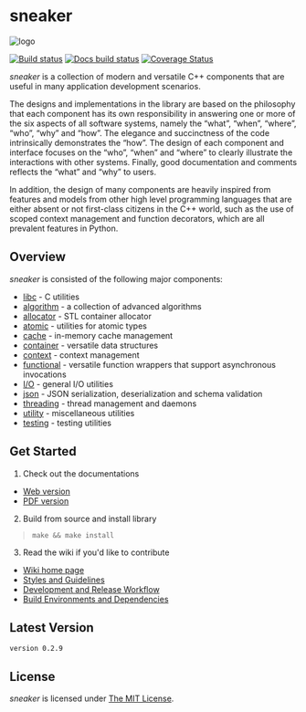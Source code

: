 sneaker
=======

![logo](https://raw.github.com/yanzhengli/sneaker/dev/resources/logo_128x128.png)

[![Build status](https://api.travis-ci.org/yanzhengli/sneaker.png)](https://travis-ci.org/yanzhengli/sneaker)
[![Docs build status](https://readthedocs.org/projects/sneaker/badge/?version=latest)](https://readthedocs.org/projects/sneaker/)
[![Coverage Status](https://coveralls.io/repos/github/yanzhengli/sneaker/badge.svg?branch=dev)](https://coveralls.io/github/yanzhengli/sneaker?branch=dev)


_sneaker_ is a collection of modern and versatile C++ components that are useful
in many application development scenarios.

The designs and implementations in the library are based on the philosophy that
each component has its own responsibility in answering one or more of the six
aspects of all software systems, namely the “what”, “when”, “where”, “who”,
“why” and “how”. The elegance and succinctness of the code intrinsically
demonstrates the “how”. The design of each component and interface focuses on
the “who”, “when” and “where” to clearly illustrate the interactions with
other systems. Finally, good documentation and comments reflects the “what”
and “why” to users.

In addition, the design of many components are heavily inspired from features
and models from other high level programming languages that are either absent or
not first-class citizens in the C++ world, such as the use of scoped context
management and function decorators, which are all prevalent features in Python.


## Overview

_sneaker_ is consisted of the following major components:

* [libc](https://github.com/yanzhengli/sneaker/tree/dev/include/libc) - C utilities
* [algorithm](https://github.com/yanzhengli/sneaker/tree/dev/include/algorithm) - a collection of advanced algorithms
* [allocator](https://github.com/yanzhengli/sneaker/tree/dev/include/allocator) - STL container allocator
* [atomic](https://github.com/yanzhengli/sneaker/tree/dev/include/atomic) - utilities for atomic types
* [cache](https://github.com/yanzhengli/sneaker/tree/dev/include/cache) - in-memory cache management
* [container](https://github.com/yanzhengli/sneaker/tree/dev/include/container) - versatile data structures
* [context](https://github.com/yanzhengli/sneaker/tree/dev/include/context) - context management
* [functional](https://github.com/yanzhengli/sneaker/tree/dev/include/functional) - versatile function wrappers that support asynchronous invocations
* [I/O](https://github.com/yanzhengli/sneaker/tree/dev/include/io) - general I/O utilities
* [json](https://github.com/yanzhengli/sneaker/tree/dev/include/json) - JSON serialization, deserialization and schema validation
* [threading](https://github.com/yanzhengli/sneaker/tree/dev/include/threading) - thread management and daemons
* [utility](https://github.com/yanzhengli/sneaker/tree/dev/include/utility) - miscellaneous utilities
* [testing](https://github.com/yanzhengli/sneaker/tree/dev/include/testing) - testing utilities


## Get Started

1. Check out the documentations
  * [Web version](https://sneaker.readthedocs.org/en/latest/)
  * [PDF version](https://media.readthedocs.org/pdf/sneaker/latest/sneaker.pdf)

2. Build from source and install library
> `make && make install`

3. Read the wiki if you'd like to contribute
  * [Wiki home page](https://github.com/yanzhengli/sneaker/wiki)
  * [Styles and Guidelines](https://github.com/yanzhengli/sneaker/wiki/Styles-and-Guidelines)
  * [Development and Release Workflow](https://github.com/yanzhengli/sneaker/wiki/Development-and-Release-Workflow)
  * [Build Environments and Dependencies](https://github.com/yanzhengli/sneaker/wiki/Build-Environments-and-Dependencies)


## Latest Version
`version 0.2.9`


## License
*sneaker* is licensed under [The MIT License](http://opensource.org/licenses/MIT).

